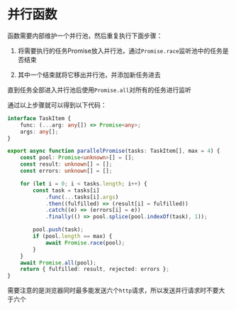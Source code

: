 # 并行函数

函数需要内部维护一个并行池，然后重复执行下面步骤：

1. 将需要执行的任务Promise放入并行池，通过`Promise.race`监听池中的任务是否结束

2. 其中一个结束就将它移出并行池，并添加新任务进去  

直到任务全部进入并行池后使用`Promise.all`对所有的任务进行监听

通过以上步骤就可以得到以下代码：

```typescript
interface TaskItem {
    func: (...arg: any[]) => Promise<any>;
    args: any[];
}

export async function parallelPromise(tasks: TaskItem[], max = 4) {
    const pool: Promise<unknown>[] = [];
    const result: unknown[] = [];
    const errors: unknown[] = [];

    for (let i = 0; i < tasks.length; i++) {
        const task = tasks[i]
            .func(...tasks[i].args)
            .then((fulfilled) => (result[i] = fulfilled))
            .catch((e) => (errors[i] = e))
            .finally(() => pool.splice(pool.indexOf(task), 1));

        pool.push(task);
        if (pool.length == max) {
            await Promise.race(pool);
        }
    }
    await Promise.all(pool);
    return { fulfilled: result, rejected: errors };
}
```

需要注意的是浏览器同时最多能发送六个`http`请求，所以发送并行请求时不要大于六个